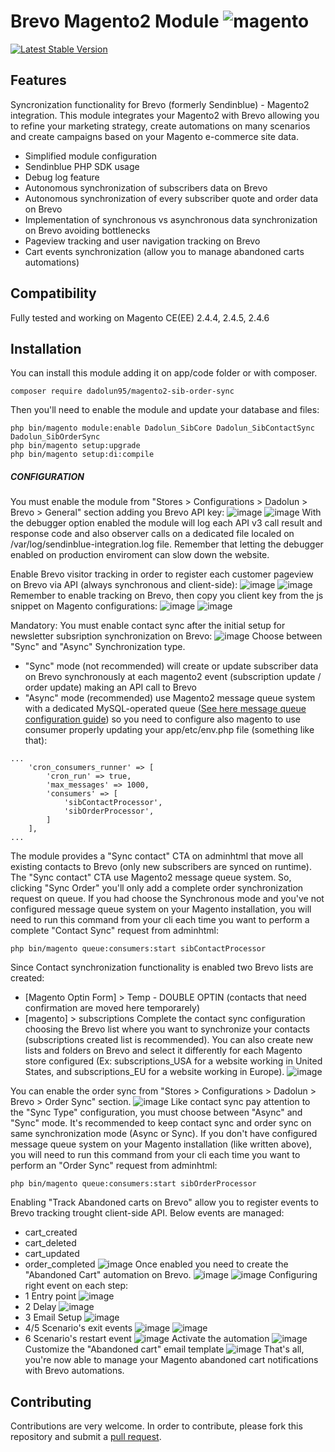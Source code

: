 # Brevo Magento2 Module <img src="https://avatars.githubusercontent.com/u/168457?s=40&v=4" alt="magento" /> 

[![Latest Stable Version](https://poser.pugx.org/dadolun95/magento2-sib-order-sync/v/stable)](https://packagist.org/packages/dadolun95/magento2-sib-order-sync)

## Features
Syncronization functionality for Brevo (formerly Sendinblue) - Magento2 integration.
This module integrates your Magento2 with Brevo allowing you to refine your marketing strategy, create automations on many scenarios and create campaigns based on your Magento e-commerce site data.
- Simplified module configuration
- Sendinblue PHP SDK usage
- Debug log feature
- Autonomous synchronization of subscribers data on Brevo
- Autonomous synchronization of every subscriber quote and order data on Brevo
- Implementation of synchronous vs asynchronous data synchronization on Brevo avoiding bottlenecks
- Pageview tracking and user navigation tracking on Brevo
- Cart events synchronization (allow you to manage abandoned carts automations)

## Compatibility
Fully tested and working on Magento CE(EE) 2.4.4, 2.4.5, 2.4.6

## Installation
You can install this module adding it on app/code folder or with composer.
```
composer require dadolun95/magento2-sib-order-sync
```
Then you'll need to enable the module and update your database and files:
```
php bin/magento module:enable Dadolun_SibCore Dadolun_SibContactSync Dadolun_SibOrderSync
php bin/magento setup:upgrade
php bin/magento setup:di:compile
```

##### CONFIGURATION
You must enable the module from "Stores > Configurations > Dadolun > Brevo > General" section adding you Brevo API key:
![image](https://github.com/dadolun95/magento2-sib-order-sync/assets/8927461/99b868ef-ecd8-46fa-8d40-2ceb143573ba)
![image](https://github.com/dadolun95/magento2-sib-order-sync/assets/8927461/69a5cce9-a74f-45fb-a646-1689fd1c456d)
With the debugger option enabled the module will log each API v3 call result and response code and also observer calls on a dedicated file localed on /var/log/sendinblue-integration.log file.
Remember that letting the debugger enabled on production enviroment can slow down the website.

Enable Brevo visitor tracking in order to register each customer pageview on Brevo via API (always synchronous and client-side):
![image](https://github.com/dadolun95/magento2-sib-order-sync/assets/8927461/78a1ab0c-520c-48e4-a8e2-c9e6adfed62a)
![image](https://github.com/dadolun95/magento2-sib-order-sync/assets/8927461/06359428-c2ed-4480-872d-ffe0b7dfed51)
Remember to enable tracking on Brevo, then copy you client key from the js snippet on Magento configurations:
![image](https://github.com/dadolun95/magento2-sib-order-sync/assets/8927461/ded74101-cc62-4499-9c2c-5afd8853880e)
![image](https://github.com/dadolun95/magento2-sib-order-sync/assets/8927461/3d106cba-4807-43c3-885f-ea78a9b80ff3)

Mandatory: You must enable contact sync after the initial setup for newsletter subsription synchronization on Brevo:
![image](https://github.com/dadolun95/magento2-sib-order-sync/assets/8927461/2d2a4ded-52d6-4b60-844c-aa946694df1f)
Choose between "Sync" and "Async" Synchronization type.
- "Sync" mode (not recommended) will create or update subscriber data on Brevo synchronously at each magento2 event (subscription update / order update) making an API call to Brevo
- "Async" mode (recommended) use Magento2 message queue system with a dedicated MySQL-operated queue ([See here message queue configuration guide](https://experienceleague.adobe.com/docs/commerce-operations/configuration-guide/message-queues/manage-message-queues.html?lang=en)) so you need to configure also magento to use consumer properly updating your app/etc/env.php file (something like that):
```
...
    'cron_consumers_runner' => [
        'cron_run' => true,
        'max_messages' => 1000,
        'consumers' => [
            'sibContactProcessor',
            'sibOrderProcessor',
        ]
    ],
...
```
The module provides a "Sync contact" CTA on adminhtml that move all existing contacts to Brevo (only new subscribers are synced on runtime). 
The "Sync contact" CTA use Magento2 message queue system. So, clicking "Sync Order" you'll only add a complete order synchronization request on queue.
If you had choose the Synchronous mode and you've not configured message queue system on your Magento installation, you will need to run this command from your cli each time you want to perform a complete "Contact Sync" request from adminhtml:
```
php bin/magento queue:consumers:start sibContactProcessor
```
Since Contact synchronization functionality is enabled two Brevo lists are created:
- [Magento Optin Form] > Temp - DOUBLE OPTIN (contacts that need confirmation are moved here temporarely)
- [magento] > subscriptions
Complete the contact sync configuration choosing the Brevo list where you want to synchronize your contacts (subscriptions created list is recommended).
You can also create new lists and folders on Brevo and select it differently for each Magento store configured (Ex: subscriptions_USA for a website working in United States, and subscriptions_EU for a website working in Europe).
![image](https://github.com/dadolun95/magento2-sib-order-sync/assets/8927461/76e606ff-7de5-42c6-8075-e069b762c00a)


You can enable the order sync from "Stores > Configurations > Dadolun > Brevo > Order Sync" section.
![image](https://github.com/dadolun95/magento2-sib-order-sync/assets/8927461/351fd8c3-beb4-4c84-96a1-a7da70a420e3)
Like contact sync pay attention to the "Sync Type" configuration, you must choose between "Async" and "Sync" mode.
It's recommended to keep contact sync and order sync on same synchronization mode (Async or Sync).
If you don't have configured message queue system on your Magento installation (like written above), you will need to run this command from your cli each time you want to perform an "Order Sync" request from adminhtml:
```
php bin/magento queue:consumers:start sibOrderProcessor
```
Enabling "Track Abandoned carts on Brevo" allow you to register events to Brevo tracking trought client-side API.
Below events are managed:
- cart_created
- cart_deleted
- cart_updated
- order_completed
![image](https://github.com/dadolun95/magento2-sib-order-sync/assets/8927461/52b49b04-5966-4874-94f9-295c0630982e)
Once enabled you need to create the "Abandoned Cart" automation on Brevo.
![image](https://github.com/dadolun95/magento2-sib-order-sync/assets/8927461/64bd1bc0-44e5-4b91-9c86-07d6e38d50fa)
![image](https://github.com/dadolun95/magento2-sib-order-sync/assets/8927461/9300b671-de0a-4242-999a-c757bcf86181)
Configuring right event on each step:
- 1 Entry point
![image](https://github.com/dadolun95/magento2-sib-order-sync/assets/8927461/7758ac72-ba05-4f94-95b5-771297823331)
- 2 Delay
![image](https://github.com/dadolun95/magento2-sib-order-sync/assets/8927461/61213553-8055-4274-8c98-fced91a72639)
- 3 Email Setup
![image](https://github.com/dadolun95/magento2-sib-order-sync/assets/8927461/b97a70bb-143e-452f-8807-13c5d3be1470)
- 4/5 Scenario's exit events
![image](https://github.com/dadolun95/magento2-sib-order-sync/assets/8927461/a9a50bcd-0126-467c-9d90-22b1e7c9a1ad)
![image](https://github.com/dadolun95/magento2-sib-order-sync/assets/8927461/c0a5e6e7-f0a3-4b29-9882-4aa16aea8130)
- 6 Scenario's restart event
![image](https://github.com/dadolun95/magento2-sib-order-sync/assets/8927461/a3c51ab5-b1d3-4b7d-8113-7c95be978660)
Activate the automation
![image](https://github.com/dadolun95/magento2-sib-order-sync/assets/8927461/6aeb4ef7-f396-4efe-bce3-746269953c7e)
Customize the "Abandoned cart" email template
![image](https://github.com/dadolun95/magento2-sib-order-sync/assets/8927461/24d2e396-c6a2-444a-8db3-b755f875ab90)
That's all, you're now able to manage your Magento abandoned cart notifications with Brevo automations.


## Contributing
Contributions are very welcome. In order to contribute, please fork this repository and submit a [pull request](https://docs.github.com/en/free-pro-team@latest/github/collaborating-with-issues-and-pull-requests/creating-a-pull-request).
